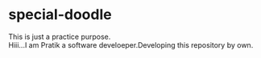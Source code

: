 # special-doodle
This is just a practice purpose.  
Hiii...I am Pratik a software develoeper.Developing this repository by own.
